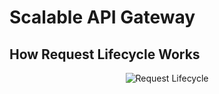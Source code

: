 # Scalable API Gateway

## How Request Lifecycle Works

<center>

![Request Lifecycle](https://i.ibb.co/V9GsbvX/Scalable-API-Gateway.png)

</center>
